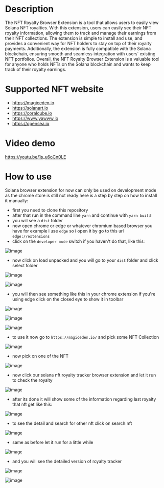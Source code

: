 # Description

The NFT Royalty Browser Extension is a tool that allows
users to easily view Solana NFT royalties. With this extension,
users can easily see their NFT royalty
information, allowing them to track and manage their earnings from their NFT collections.
The extension is simple to install and use, and provides a convenient way for
NFT holders to stay on top of their royalty payments.
Additionally, the extension is fully compatible with the Solana blockchain,
ensuring smooth and seamless integration with users' existing NFT portfolios.
Overall, the NFT Royalty Browser Extension is a valuable tool for anyone who holds NFTs on
the Solana blockchain and wants to keep track of their royalty earnings.

# Supported NFT website

- https://magiceden.io
- https://solanart.io
- https://coralcube.io
- https://www.yawww.io
- https://opensea.io

# Video demo
https://youtu.be/1s_u6oCn0LE


# How to use

Solana browser extension for now can only be used on development mode as the chrome store is still not ready here is
a step by step on how to install it manually:

- first you need to clone this repository
- after that run in the command line `yarn` and continue with `yarn build`
- you will see a `dist` folder
- now open chrome or edge or whatever chromium based browser you have for example i use `edge` so i open it
by go to this url `edge://extensions`
- click on the `developer mode` switch if you haven't do that, like this:

![image](image/1.jpeg)

- now click on load unpacked and you will go to your `dist` folder and click select folder

![image](image/2.png)

![image](image/3.png)

- you will then see something like this in your chrome extension if you're using edge click on the closed eye to show it in toolbar

![image](image/4.png)

![image](image/5.png)

![image](image/6.png)

- to use it now go to `https://magiceden.io/` and pick some NFT Collection

![image](image/7.png)

- now pick on one of the NFT

![image](image/8.png)

- now click our solana nft royalty tracker browser extension and let it run to check the royalty

![image](image/9.png)

- after its done it will show some of the information regarding last royalty that nft get like this:

![image](image/10.png)

- to see the detail and search for other nft click on search nft

![image](image/11.png)

- same as before let it run for a little while

![image](image/12.png)

- and you will see the detailed version of royalty tracker

![image](image/13.png)

![image](image/14.png)
